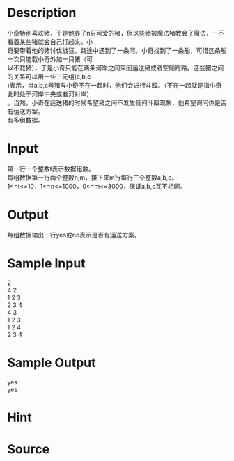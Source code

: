 
# Description

<div class="content"><div>小奇特别喜欢猪，于是他养了n只可爱的猪，但这些猪被魔法猪教会了魔法，一不看着某些猪就会自己打起来。小</div>
<div>奇要带着他的猪讨伐战狂，路途中遇到了一条河。小奇找到了一条船，可惜这条船一次只能载小奇外加一只猪（可</div>
<div>以不载猪），于是小奇只能在两条河岸之间来回运送猪或者空船跑路。这些猪之间的关系可以用一些三元组(a,b,c</div>
<div>)表示，当a,b,c号猪与小奇不在一起时，他们会进行斗殴。（不在一起就是指小奇此时处于河岸中央或者河对岸）</div>
<div>。当然，小奇在运送猪的时候希望猪之间不发生任何斗殴现象，他希望询问你是否有运送方案。</div>
<div>有多组数据。</div>
<div></div>
<p></p></div>

# Input

<div class="content"><div>第一行一个整数t表示数据组数。</div>
<div>每组数据第一行两个整数n,m，接下来m行每行三个整数a,b,c。</div>
<div>1&lt;=t&lt;=10，1&lt;=n&lt;=1000，0&lt;=m&lt;=3000，保证a,b,c互不相同。</div>
<div></div>
<p></p></div>

# Output

<div class="content"><div>每组数据输出一行yes或no表示是否有运送方案。</div>
<div></div>
<p></p></div>

# Sample Input

<div class="content"><span class="sampledata">2<br/>
4 2<br/>
1 2 3<br/>
2 3 4<br/>
4 3<br/>
1 2 3<br/>
1 2 4<br/>
2 3 4</span></div>

# Sample Output

<div class="content"><span class="sampledata">yes<br/>
yes</span></div>

# Hint

<div class="content"><p></p></div>

# Source

<div class="content"><p><a href="problemset.php?search="></a></p></div>

